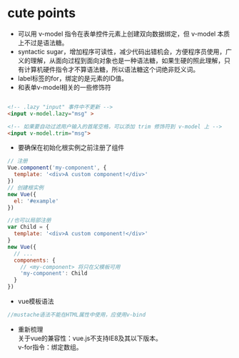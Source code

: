 # cute points
- 可以用 v-model 指令在表单控件元素上创建双向数据绑定，但 v-model 本质上不过是语法糖。
- syntactic sugar，增加程序可读性，减少代码出错机会，方便程序员使用，广义的理解，从面向过程到面向对象也是一种语法糖，如果生硬的照此理解，只有计算机硬件指令才不算语法糖，所以语法糖这个词绝非贬义词。
- label标签的for，绑定的是元素的ID值。
- 和表单v-model相关的一些修饰符
```html

<!-- .lazy "input" 事件中不更新 -->
<input v-model.lazy="msg" >

<!-- 如果要自动过滤用户输入的首尾空格，可以添加 trim 修饰符到 v-model 上 -->
<input v-model.trim="msg">


```

- 要确保在初始化根实例之前注册了组件
```javascript
// 注册
Vue.component('my-component', {
  template: '<div>A custom component!</div>'
})
// 创建根实例
new Vue({
  el: '#example'
})

//也可以局部注册
var Child = {
  template: '<div>A custom component!</div>'
}
new Vue({
  // ...
  components: {
    // <my-component> 将只在父模板可用
    'my-component': Child
  }
})
```
- vue模板语法
```javascript
//mustache语法不能在HTML属性中使用，应使用v-bind
```
- 重新梳理  
关于vue的兼容性：vue.js不支持IE8及其以下版本。  
v-for指令：绑定数组。





















